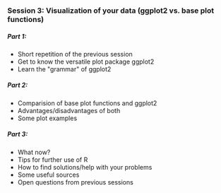 ### Session 3: Visualization of your data (ggplot2 vs. base plot functions)

##### Part 1:
- Short repetition of the previous session
- Get to know the versatile plot package ggplot2
- Learn the "grammar" of ggplot2

##### Part 2:
- Comparision of base plot functions and ggplot2
- Advantages/disadvantages of both
- Some plot examples

##### Part 3:
- What now?
- Tips for further use of R
- How to find solutions/help with your problems
- Some useful sources
- Open questions from previous sessions
